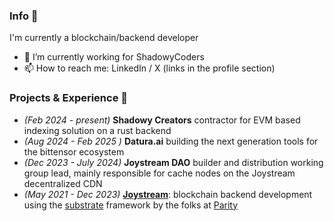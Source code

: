 <!--
**ignazio-bovo/ignazio-bovo** is a ✨ _special_ ✨ repository because its `README.md` (this file) appears on your GitHub profile.

Here are some ideas to get you started:

- 🔭 I’m currently working on ...
- 🌱 I’m currently learning ...
- 👯 I’m looking to collaborate on ...
- 🤔 I’m looking for help with ...
- 💬 Ask me about ...
- 📫 How to reach me: ...
- 😄 Pronouns: ...
- ⚡ Fun fact: ...
-->

<!-- <p><pre align="center"> -->
<!-- MrBovo <strong> ∙ </strong><a href="https://x.com/bovo_mr">X</a> ∙ <a href="https://github.com/ignazio-bovo">GitHub</a> ∙ <a href="https://www.linkedin.com/in/ignazio-bovo-378113177/">LinkedIn</a></pre></p> -->

### Info 👋

I'm currently a blockchain/backend developer 

- 🔭 I’m currently working for ShadowyCoders
- 📫 How to reach me: LinkedIn / X (links in the profile section)
  <!-- - ⚡ Fun fact: I am funny -->
  <!-- - 👯 I’m looking to collaborate on ... -->
  <!-- - 💬 Ask me about ... -->

### Projects & Experience 🔭

- _(Feb 2024 - present)_ **Shadowy Creators** contractor for EVM based indexing solution on a rust backend
- _(Aug 2024 - Feb 2025 )_ **Datura.ai** building the next generation tools for the bittensor ecosystem
- _(Dec 2023 - July 2024)_ **Joystream DAO** builder and distribution working group lead, mainly responsible for cache nodes on the Joystream decentralized CDN
- _(May 2021 - Dec 2023)_ **[Joystream](https://github.com/ignazio-bovo/joystream)**: blockchain backend development using the
  [substrate](https://substrate.io/) framework by the folks at [Parity](https://www.parity.io/technologies/substrate/)

